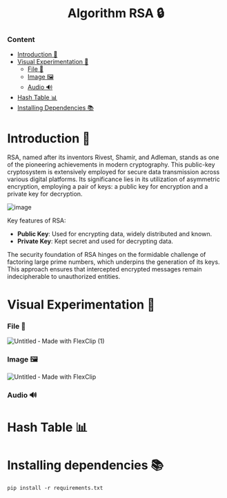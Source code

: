 <h1 align="center">Algorithm RSA 🔒 </h1>

### **Content**
- [Introduction 📖](#introduction-)
- [Visual Experimentation 🧪](#visual-experimentation-)
  - [File 📄](#file-)
  - [Image 🖼️](#image-)
  - [Audio 🔊](#audio-)
- [Hash Table 📊](#hash-table-)
- [Installing Dependencies 📚](#installing-dependencies-)

# Introduction 📖
RSA, named after its inventors Rivest, Shamir, and Adleman, stands as one of the pioneering achievements in modern cryptography. This public-key cryptosystem is extensively employed for secure data transmission across various digital platforms. Its significance lies in its utilization of asymmetric encryption, employing a pair of keys: a public key for encryption and a private key for decryption.

![image](https://github.com/Adr4563/Cryptography_RSA-AES/assets/135796378/210c9c09-f4ae-4d31-a189-fdb675ace31c)

Key features of RSA:
- **Public Key**: Used for encrypting data, widely distributed and known.
- **Private Key**: Kept secret and used for decrypting data.

The security foundation of RSA hinges on the formidable challenge of factoring large prime numbers, which underpins the generation of its keys. This approach ensures that intercepted encrypted messages remain indecipherable to unauthorized entities.
# Visual Experimentation 🧪

### File 📄

![Untitled ‑ Made with FlexClip (1)](https://github.com/Adr4563/Algorithm-RSA/assets/135796378/3e5f95d1-379c-488b-8e93-2ceb2a78795c)

### Image 🖼️
![Untitled ‑ Made with FlexClip](https://github.com/Adr4563/Criptografy_RSA-AES/assets/135796378/419c1f35-fdad-49b3-917e-c7f21351b7b1)

### Audio 🔊

# Hash Table 📊

# Installing dependencies 📚

```
pip install -r requirements.txt
```
